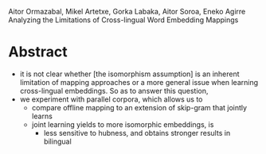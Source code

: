 Aitor Ormazabal, Mikel Artetxe, Gorka Labaka, Aitor Soroa, Eneko Agirre
Analyzing the Limitations of Cross-lingual Word Embedding Mappings 

# Abstract

* it is not clear whether [the isomorphism assumption] is an inherent
  limitation of mapping approaches or a more general issue when learning
  cross-lingual embeddings. So as to answer this question, 
* we experiment with parallel corpora, which allows us to 
  * compare offline mapping to an extension of skip-gram that jointly learns
  * joint learning yields to more isomorphic embeddings, is 
    * less sensitive to hubness, and obtains stronger results in bilingual
